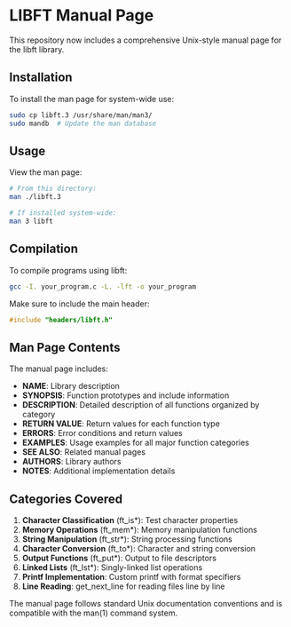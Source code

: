 # LIBFT Manual Page

This repository now includes a comprehensive Unix-style manual page for the libft library.

## Installation

To install the man page for system-wide use:

```bash
sudo cp libft.3 /usr/share/man/man3/
sudo mandb  # Update the man database
```

## Usage

View the man page:

```bash
# From this directory:
man ./libft.3

# If installed system-wide:
man 3 libft
```

## Compilation

To compile programs using libft:

```bash
gcc -I. your_program.c -L. -lft -o your_program
```

Make sure to include the main header:

```c
#include "headers/libft.h"
```

## Man Page Contents

The manual page includes:

- **NAME**: Library description
- **SYNOPSIS**: Function prototypes and include information  
- **DESCRIPTION**: Detailed description of all functions organized by category
- **RETURN VALUE**: Return values for each function type
- **ERRORS**: Error conditions and return values
- **EXAMPLES**: Usage examples for all major function categories
- **SEE ALSO**: Related manual pages
- **AUTHORS**: Library authors
- **NOTES**: Additional implementation details

## Categories Covered

1. **Character Classification** (ft_is*): Test character properties
2. **Memory Operations** (ft_mem*): Memory manipulation functions
3. **String Manipulation** (ft_str*): String processing functions  
4. **Character Conversion** (ft_to*): Character and string conversion
5. **Output Functions** (ft_put*): Output to file descriptors
6. **Linked Lists** (ft_lst*): Singly-linked list operations
7. **Printf Implementation**: Custom printf with format specifiers
8. **Line Reading**: get_next_line for reading files line by line

The manual page follows standard Unix documentation conventions and is compatible with the man(1) command system.